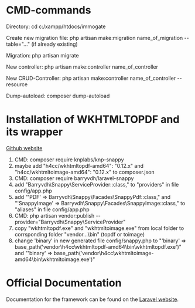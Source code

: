 # CMD-commands

Directory: cd c:/xampp/htdocs/immogate

Create new migration file: php artisan make:migration name_of_migration --table="..." (if already existing)

Migration: php artisan migrate

New controller: php artisan make:controller name_of_controller

New CRUD-Controller: php artisan make:controller name_of_controller --resource

Dump-autoload: composer dump-autoload

# Installation of WKHTMLTOPDF and its wrapper

[Github website](https://github.com/KnpLabs/snappy#wkhtmltopdf-binary-as-composer-dependencies)

1. CMD: composer require knplabs/knp-snappy
2. maybe add "h4cc/wkhtmltopdf-amd64": "0.12.x" and "h4cc/wkhtmltoimage-amd64": "0.12.x" to composer.json
3. CMD: composer require barryvdh/laravel-snappy
4. add "Barryvdh\Snappy\ServiceProvider::class," to "providers" in file config/app.php
5. add "'PDF' => Barryvdh\Snappy\Facades\SnappyPdf::class," and "'SnappyImage' => Barryvdh\Snappy\Facades\SnappyImage::class," to "aliases" in file config/app.php
6. CMD: php artisan vendor:publish --provider="Barryvdh\Snappy\ServiceProvider"
7. copy "wkhtmltopdf.exe" and "wkhtmltoimage.exe" from local folder to corrsponding folder "vendor\...\bin\" (topdf or toimage)
8. change 'binary' in new generated file config/snappy.php to "'binary' => base_path('vendor\h4cc\wkhtmltopdf-amd64\bin\wkhtmltopdf.exe')" and "'binary' => base_path('vendor\h4cc\wkhtmltoimage-amd64\bin\wkhtmltoimage.exe')"

# Official Documentation

Documentation for the framework can be found on the [Laravel website](http://laravel.com/docs).
